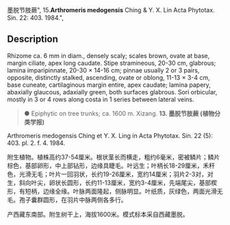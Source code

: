 墨脱节肢蕨",
15.**Arthromeris medogensis** Ching & Y. X. Lin Acta Phytotax. Sin. 22: 403. 1984.",

## Description
Rhizome ca. 6 mm in diam., densely scaly; scales brown, ovate at base, margin ciliate, apex long caudate. Stipe stramineous, 20-30 cm, glabrous; lamina imparipinnate, 20-30 × 14-16 cm; pinnae usually 2 or 3 pairs, opposite, distinctly stalked, ascending, ovate or oblong, 11-13 × 3-4 cm, base cuneate, cartilaginous margin entire, apex caudate; lamina papery, abaxially glaucous, adaxially green, both surfaces glabrous. Sori orbicular, mostly in 3 or 4 rows along costa in 1 series between lateral veins.

> ● Epiphytic on tree trunks; ca. 1600 m. Xizang.
**13. 墨脱节肢蕨 (植物分类学报)**

Arthromeris medogensis Ching et Y. X. Ling in Acta Phytotax. Sin. 22 (5): 403. pl. 2. f. 4. 1984.

附生植物。植株高约37-54厘米。根状茎长而横走，粗约6毫米，密被鳞片；鳞片棕色，基部卵形，中上部钻形，边缘具睫毛。叶远生；叶柄长18-29厘米，禾秆色，光滑无毛；叶片一回羽状，长约19-26厘米，宽约14厘米；羽片2-3对，对生，斜向叶尖，卵状长圆形，长约11-13厘米，宽约3-4厘米，先端尾尖，基部楔形，有短柄，边缘全缘。叶脉两面隆起，侧脉明显。叶纸质，灰绿色，两面光滑无毛。孢子囊群圆形，在羽片中脉两侧各多行。

产西藏东南部。附生树干上，海拔1600米。模式标本采自西藏墨脱。
